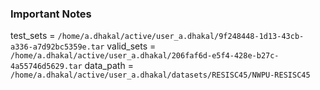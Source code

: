 ### Important Notes

test_sets = `/home/a.dhakal/active/user_a.dhakal/9f248448-1d13-43cb-a336-a7d92bc5359e.tar`
valid_sets =  `/home/a.dhakal/active/user_a.dhakal/206faf6d-e5f4-428e-b27c-4a55746d5629.tar` 
data_path = `/home/a.dhakal/active/user_a.dhakal/datasets/RESISC45/NWPU-RESISC45`
